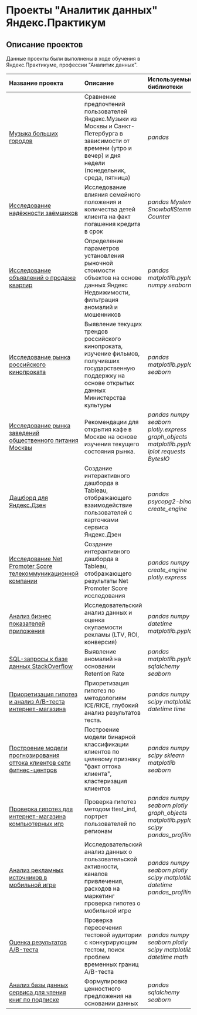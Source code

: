 # Проекты "Аналитик данных" Яндекс.Практикум

## Описание проектов

Данные проекты были выполнены в ходе обучения в Яндекс.Практикуме, профессии "Аналитик данных".

| Название проекта | Описание | Используемые библиотеки | 
| :---------------------- | :---------------------- | :---------------------- |
| [Музыка больших городов](yandex_music_project) | Сравнение предпочтений пользователей Яндекс.Музыки из Москвы и Санкт-Петербурга в зависимости от времени (утро и вечер) и дня недели (понедельник, среда, пятница)| *pandas* |
| [Исследование надёжности заёмщиков](credit_score_project) | Исследование влияния семейного положения и количества детей клиента на факт погашения кредита в срок| *pandas* *Mystem* *SnowballStemmer* *Counter* |
| [Исследование объявлений о продаже квартир](real_estate_project) | Определение параметров установления рыночной стоимости объектов на основе данных Яндекс Недвижимости, фильтрация аномалий и мошенников| *pandas* *matplotlib.pyplot* *numpy* *seaborn*  |
| [Исследование рынка российского кинопроката](movie_project) | Выявление текущих трендов российского кинопроката, изучение фильмов, получивших государcтвенную поддержку на основе открытых данных Министерства культуры | *pandas* *matplotlib.pyplot* *seaborn*  |
| [Исследование рынка заведений общественного питания Москвы](rest_market_project) | Рекомендации для открытия кафе в Москве на основе изучения текущего состояния рынка. | *pandas* *numpy* *seaborn* *plotly.express* *graph_objects* *matplotlib.pyplot* *iplot* *requests* *BytesIO*  |
| [Дашборд для Яндекс.Дзен](yandex_dzen_project) | Создание интерактивного дашборда в Tableau, отображающего взаимодействие пользователей с карточками сервиса Яндекс.Дзен| *pandas* *psycopg2-binary* *create_engine* |
| [Исследование Net Promoter Score телекоммуникационной компании](telecomm_project) | Создание интерактивного дашборда в Tableau, отображающего результаты Net Promoter Score исследования| *pandas* *numpy* *create_engine* *plotly.express* | 
| [Анализ бизнес показателей приложения](business_measures_project) | Исследовательский анализ данных и оценка окупаемости рекламы (LTV, ROI, конверсия)| *pandas* *numpy* *datetime* *matplotlib.pyplot* | 
| [SQL-запросы к базе данных StackOverflow](sql_stackoverflow_project) | Выявление аномалий на основании Retention Rate| *pandas* *matplotlib.pyplot* *sqlalchemy* *seaborn* | 
| [Приоретизация гипотез и анализ A/B-теста интернет-магазина](ab_test_project) | Приоретизация гипотез по методологиям ICE/RICE, глубокий анализ результатов теста.| *pandas* *numpy* *scipy* *matplotlib* *datetime* *time*| 
| [Построение модели прогнозирования оттока клиентов сети фитнес-центров](churn_model_project) | Построение модели бинарной классификации клиентов по целевому признаку "факт оттока клиента", кластеризация клиентов| *pandas* *numpy* *scipy* *sklearn* *matplotlib* *seaborn*| 
| [Проверка гипотез для интернет-магазина компьютерных игр](hypothesis_project) | Проверка гипотез методом ttest_ind, портрет пользователей по регионам| *pandas* *numpy* *seaborn* *plotly* *graph_objects* *matplotlib.pyplot* *scipy* *pandas_profiling*| 
| [Анализ рекламных источников в мобильной игре](advertising_sources_project) | Исследовательский анализ данных о пользовательской активности, каналов привлечения, расходов на маркетинг проверка гипотез о мобильной игре| *pandas* *numpy* *seaborn* *plotly* *scipy* *matplotlib* *datetime* *pandas_profiling* | 
| [Оценка результатов A/B-теста](ab_analysis_project) | Проверка пересечения тестовой аудитории с конкурирующим тестом, поиск проблем временных границ A/B-теста| *pandas* *numpy* *seaborn* *plotly* *scipy* *matplotlib* *datetime* *math*| 
| [Анализ базы данных сервиса для чтения книг по подписке](sql_library_project) | Формулировка ценностного предложения на основании данных| *pandas* *sqlalchemy* *seaborn* | 



